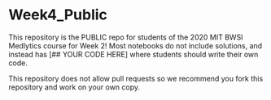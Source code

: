 # Week4_Public

This repository is the PUBLIC repo for students of the 2020 MIT BWSI Medlytics course for Week 2! Most notebooks do not include solutions, and instead has [## YOUR CODE HERE] where students should write their own code.

This repository does not allow pull requests so we recommend you fork this repository and work on your own copy.

